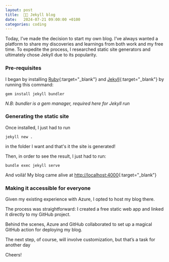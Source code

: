 ```yaml
---
layout: post
title:  👨‍💻 Jekyll blog
date:   2024-07-21 09:00:00 +0100
categories: coding
---
```


Today, I’ve made the decision to start my own blog. I’ve always wanted a platform to share my discoveries and learnings from both work and my free time. To expedite the process, I researched static site generators and ultimately chose Jekyll due to its popularity.

### Pre-requisites

I began by installing [Ruby](https://rubyinstaller.org/){:target="_blank"} and [Jekyll](https://jekyllrb.com){:target="_blank"} by running this command:
```shell
gem install jekyll bundler
```
*N.B: bundler is a gem manager, required here for Jekyll run*

### Generating the static site
Once installed, I just had to run
```shell
jekyll new .
```
in the folder I want and that's it the site is generated!

Then, in order to see the result, I just had to run:
```shell
bundle exec jekyll serve
```
And voilà! My blog came alive at [http://localhost:4000](http://localhost:4000){:target="_blank"}

### Making it accessible for everyone

Given my existing experience with Azure, I opted to host my blog there. 

The process was straightforward: I created a free static web app and linked it directly to my GitHub project. 

Behind the scenes, Azure and GitHub collaborated to set up a magical GitHub action for deploying my blog. 

The next step, of course, will involve customization, but that’s a task for another day

Cheers!